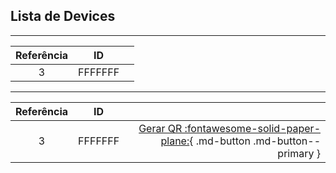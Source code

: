 
<link rel="stylesheet" href="https://cdnjs.cloudflare.com/ajax/libs/font-awesome/4.7.0/css/font-awesome.min.css">

<style>

.myButton {
	background-color:#44c767;
	border-radius:9px;
	border:1px solid #18ab29;
	display:inline-block;
	cursor:pointer;
	color:#ffffff;
	font-family:Arial;
	font-size:17px;
	padding:16px 31px;
	text-decoration:none;
	text-shadow:0px 1px 0px #2f6627;
}
.myButton:hover {
	background-color:#5cbf2a;
}
.myButton:active {
	position:relative;
	top:1px;
}


</style>

## Lista de Devices
---

<table>
   <!-- HEADER -->
   <thead>
    <tr >
      <th style="text-align: center; vertical-align: middle;" scope="col">Referência</th>
      <th style="text-align: center; vertical-align: middle;" scope="col">ID</th>
      <th style="text-align: center; vertical-align: middle;" scope="col"></th>
    </tr>
  </thead>
    </tr>
  <!---- DATA --->
  <tbody>
    <!---->
    <tr>
      <td style="text-align: center; vertical-align: middle;">3</td>
      <td style="text-align: center; vertical-align: middle;">FFFFFFF</td>
      <td style="text-align: center; vertical-align: middle;" >
      </td>
    </tr>
    <!---->
  <tbody>
</table>

---

| Referência | ID |   | 
|:-----------:|:-----------:|-----------:|  
| 3 | FFFFFFF | [Gerar QR :fontawesome-solid-paper-plane:](#){ .md-button .md-button--primary } |


